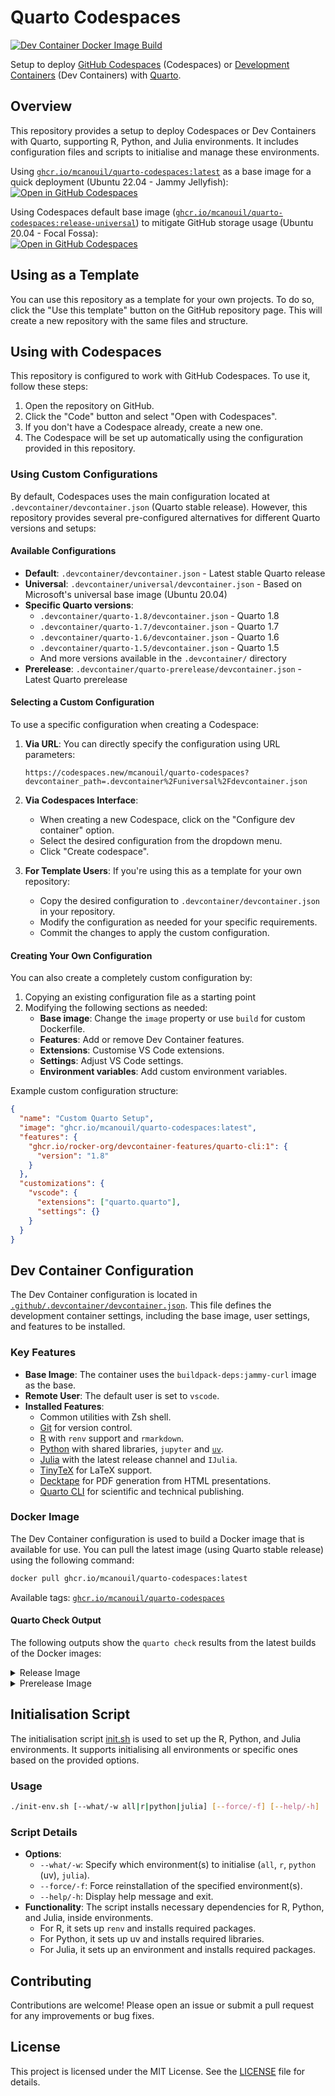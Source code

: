 # Quarto Codespaces

[![Dev Container Docker Image Build](https://github.com/mcanouil/quarto-codespaces/actions/workflows/devcontainer.yml/badge.svg?event=release)](https://github.com/mcanouil/quarto-codespaces/actions/workflows/devcontainer.yml)

Setup to deploy [GitHub Codespaces](https://github.com/features/codespaces) (Codespaces) or [Development Containers](https://containers.dev/) (Dev Containers) with [Quarto](https://quarto.org/).

## Overview

This repository provides a setup to deploy Codespaces or Dev Containers with Quarto, supporting R, Python, and Julia environments.
It includes configuration files and scripts to initialise and manage these environments.

Using [`ghcr.io/mcanouil/quarto-codespaces:latest`](https://github.com/mcanouil/quarto-codespaces/pkgs/container/quarto-codespaces) as a base image for a quick deployment (Ubuntu 22.04 - Jammy Jellyfish):  
[![Open in GitHub Codespaces](https://github.com/codespaces/badge.svg)](https://codespaces.new/mcanouil/quarto-codespaces?quickstart=1&devcontainer_path=.devcontainer%2Fdevcontainer.json)

Using Codespaces default base image ([`ghcr.io/mcanouil/quarto-codespaces:release-universal`](https://github.com/mcanouil/quarto-codespaces/pkgs/container/quarto-codespaces)) to mitigate GitHub storage usage (Ubuntu 20.04 - Focal Fossa):  
[![Open in GitHub Codespaces](https://github.com/codespaces/badge.svg)](https://codespaces.new/mcanouil/quarto-codespaces?quickstart=1&devcontainer_path=.devcontainer%2Funiversal%2Fdevcontainer.json)

## Using as a Template

You can use this repository as a template for your own projects.
To do so, click the "Use this template" button on the GitHub repository page.
This will create a new repository with the same files and structure.

## Using with Codespaces

This repository is configured to work with GitHub Codespaces.
To use it, follow these steps:

1. Open the repository on GitHub.
2. Click the "Code" button and select "Open with Codespaces".
3. If you don't have a Codespace already, create a new one.
4. The Codespace will be set up automatically using the configuration provided in this repository.

### Using Custom Configurations

By default, Codespaces uses the main configuration located at `.devcontainer/devcontainer.json` (Quarto stable release).
However, this repository provides several pre-configured alternatives for different Quarto versions and setups:

#### Available Configurations

- **Default**: `.devcontainer/devcontainer.json` - Latest stable Quarto release
- **Universal**: `.devcontainer/universal/devcontainer.json` - Based on Microsoft's universal base image (Ubuntu 20.04)
- **Specific Quarto versions**:
  - `.devcontainer/quarto-1.8/devcontainer.json` - Quarto 1.8
  - `.devcontainer/quarto-1.7/devcontainer.json` - Quarto 1.7
  - `.devcontainer/quarto-1.6/devcontainer.json` - Quarto 1.6
  - `.devcontainer/quarto-1.5/devcontainer.json` - Quarto 1.5
  - And more versions available in the `.devcontainer/` directory
- **Prerelease**: `.devcontainer/quarto-prerelease/devcontainer.json` - Latest Quarto prerelease

#### Selecting a Custom Configuration

To use a specific configuration when creating a Codespace:

1. **Via URL**: You can directly specify the configuration using URL parameters:

   ```url
   https://codespaces.new/mcanouil/quarto-codespaces?devcontainer_path=.devcontainer%2Funiversal%2Fdevcontainer.json
   ```

2. **Via Codespaces Interface**:
   - When creating a new Codespace, click on the "Configure dev container" option.
   - Select the desired configuration from the dropdown menu.
   - Click "Create codespace".

3. **For Template Users**: If you're using this as a template for your own repository:
   - Copy the desired configuration to `.devcontainer/devcontainer.json` in your repository.
   - Modify the configuration as needed for your specific requirements.
   - Commit the changes to apply the custom configuration.

#### Creating Your Own Configuration

You can also create a completely custom configuration by:

1. Copying an existing configuration file as a starting point
2. Modifying the following sections as needed:
   - **Base image**: Change the `image` property or use `build` for custom Dockerfile.
   - **Features**: Add or remove Dev Container features.
   - **Extensions**: Customise VS Code extensions.
   - **Settings**: Adjust VS Code settings.
   - **Environment variables**: Add custom environment variables.

Example custom configuration structure:

```json
{
  "name": "Custom Quarto Setup",
  "image": "ghcr.io/mcanouil/quarto-codespaces:latest",
  "features": {
    "ghcr.io/rocker-org/devcontainer-features/quarto-cli:1": {
      "version": "1.8"
    }
  },
  "customizations": {
    "vscode": {
      "extensions": ["quarto.quarto"],
      "settings": {}
    }
  }
}
```

## Dev Container Configuration

The Dev Container configuration is located in [`.github/.devcontainer/devcontainer.json`](.github/.devcontainer/devcontainer.json).
This file defines the development container settings, including the base image, user settings, and features to be installed.

### Key Features

- **Base Image**: The container uses the `buildpack-deps:jammy-curl` image as the base.
- **Remote User**: The default user is set to `vscode`.
- **Installed Features**:
  - Common utilities with Zsh shell.
  - [Git](https://git-scm.com/) for version control.
  - [R](https://www.r-project.org/) with `renv` support and `rmarkdown`.
  - [Python](https://www.python.org/) with shared libraries, `jupyter` and [`uv`](https://docs.astral.sh/uv/).
  - [Julia](https://julialang.org/) with the latest release channel and `IJulia`.
  - [TinyTeX](https://github.com/rstudio/tinytex) for LaTeX support.
  - [Decktape](https://github.com/astefanutti/decktape) for PDF generation from HTML presentations.
  - [Quarto CLI](https://quarto.org/) for scientific and technical publishing.

### Docker Image

The Dev Container configuration is used to build a Docker image that is available for use.
You can pull the latest image (using Quarto stable release) using the following command:

```sh
docker pull ghcr.io/mcanouil/quarto-codespaces:latest
```

Available tags: [`ghcr.io/mcanouil/quarto-codespaces`](https://github.com/mcanouil/quarto-codespaces/pkgs/container/quarto-codespaces)

#### Quarto Check Output

The following outputs show the `quarto check` results from the latest builds of the Docker images:

<details>
<summary>Release Image</summary>

<!-- QUARTO_CHECK_RELEASE_START -->
```txt
Quarto 1.8.25
[✓] Checking environment information...
      Quarto cache location: /home/vscode/.cache/quarto
[✓] Checking versions of quarto binary dependencies...
      Pandoc version 3.6.3: OK
      Dart Sass version 1.87.0: OK
      Deno version 2.3.1: OK
      Typst version 0.13.0: OK
[✓] Checking versions of quarto dependencies......OK
[✓] Checking Quarto installation......OK
      Version: 1.8.25
      Path: /opt/quarto/bin

[✓] Checking tools....................OK
      TinyTeX: (external install)
      Chromium: (not installed)

(|) Checking LaTeX....................[✓] Checking LaTeX....................OK
      Using: TinyTex
      Path: /home/vscode/.TinyTeX/bin/x86_64-linux
      Version: 2025

[✓] Checking Chrome Headless....................OK
      Using: Chrome found on system
      Path: /usr/bin/google-chrome
      Source: PATH

(|) Checking basic markdown render....[✓] Checking basic markdown render....OK

(|) Checking Python 3 installation....[✓] Checking Python 3 installation....OK
      Version: 3.13.9
      Path: /usr/local/python/current/bin/python3
      Jupyter: 5.9.1
      Kernels: julia-1.12, python3

(|) Checking Jupyter engine render....[✓] Checking Jupyter engine render....OK

(|) Checking R installation...........[✓] Checking R installation...........OK
      Version: 4.5.2
      Path: /opt/R/4.5.2/lib/R
      LibPaths:
        - /home/vscode/R/x86_64-pc-linux-gnu-library/4.5
        - /opt/R/4.5.2/lib/R/library
      knitr: 1.50
      rmarkdown: 2.30

(|) Checking Knitr engine render......[✓] Checking Knitr engine render......OK
```
<!-- QUARTO_CHECK_RELEASE_END -->

<!-- QUARTO_CHECK_RELEASE_BUILD_URL_START -->
[View build log](https://github.com/mcanouil/quarto-codespaces/actions/runs/19002206940)
<!-- QUARTO_CHECK_RELEASE_BUILD_URL_END -->

</details>

<details>
<summary>Prerelease Image</summary>

<!-- QUARTO_CHECK_PRERELEASE_START -->
```txt
Quarto 1.9.9
[✓] Checking environment information...
      Quarto cache location: /home/vscode/.cache/quarto
[✓] Checking versions of quarto binary dependencies...
      Pandoc version 3.6.3: OK
      Dart Sass version 1.87.0: OK
      NOTE: Deno version 2.4.5 does not strictly match 2.3.1 and strict checking is enabled. Please use 2.3.1.
      Typst version 0.13.0: OK
[✓] Checking versions of quarto dependencies......OK
[✓] Checking Quarto installation......OK
      Version: 1.9.9
      Path: /opt/quarto/bin

[✓] Checking tools....................OK
      TinyTeX: (external install)
      Chromium: (not installed)

(|) Checking LaTeX....................[✓] Checking LaTeX....................OK
      Using: TinyTex
      Path: /home/vscode/.TinyTeX/bin/x86_64-linux
      Version: 2025

[✓] Checking Chrome Headless....................OK
      Using: Chrome found on system
      Path: /usr/bin/google-chrome
      Source: PATH

(|) Checking basic markdown render....[✓] Checking basic markdown render....OK

(|) Checking Python 3 installation....[✓] Checking Python 3 installation....OK
      Version: 3.13.9
      Path: /usr/local/python/current/bin/python3
      Jupyter: 5.9.1
      Kernels: julia-1.12, python3

(|) Checking Jupyter engine render....[✓] Checking Jupyter engine render....OK

(|) Checking R installation...........[✓] Checking R installation...........OK
      Version: 4.5.2
      Path: /opt/R/4.5.2/lib/R
      LibPaths:
        - /home/vscode/R/x86_64-pc-linux-gnu-library/4.5
        - /opt/R/4.5.2/lib/R/library
      knitr: 1.50
      rmarkdown: 2.30

(|) Checking Knitr engine render......[✓] Checking Knitr engine render......OK
```
<!-- QUARTO_CHECK_PRERELEASE_END -->

<!-- QUARTO_CHECK_PRERELEASE_BUILD_URL_START -->
[View build log](https://github.com/mcanouil/quarto-codespaces/actions/runs/19002206940)
<!-- QUARTO_CHECK_PRERELEASE_BUILD_URL_END -->

</details>

## Initialisation Script

The initialisation script [init.sh](init.sh) is used to set up the R, Python, and Julia environments.
It supports initialising all environments or specific ones based on the provided options.

### Usage

```sh
./init-env.sh [--what/-w all|r|python|julia] [--force/-f] [--help/-h]
```

### Script Details

- **Options**:
  - `--what/-w`: Specify which environment(s) to initialise (`all`, `r`, `python` (uv), `julia`).
  - `--force/-f`: Force reinstallation of the specified environment(s).
  - `--help/-h`: Display help message and exit.
- **Functionality**: The script installs necessary dependencies for R, Python, and Julia, inside environments.
  - For R, it sets up `renv` and installs required packages.
  - For Python, it sets up uv and installs required libraries.
  - For Julia, it sets up an environment and installs required packages.

## Contributing

Contributions are welcome!
Please open an issue or submit a pull request for any improvements or bug fixes.

## License

This project is licensed under the MIT License.
See the [LICENSE](LICENSE) file for details.

